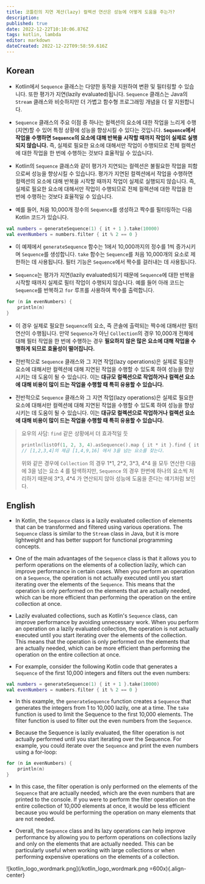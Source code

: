 ```yaml
---
title: 코틀린의 지연 계산(lazy) 컬렉션 연산은 성능에 어떻게 도움을 주는가?
description: 
published: true
date: 2022-12-22T10:10:06.876Z
tags: kotlin, lambda
editor: markdown
dateCreated: 2022-12-22T09:58:59.616Z
---
```


## Korean

- Kotlin에서 `Sequence` 클래스는 다양한 동작을 지원하여 변환 및 필터링할 수 있습니다. 또한 평가가 지연(lazily evaluated)됩니다. `Sequence` 클래스는 Java의 `Stream` 클래스와 비슷하지만 더 가볍고 함수형 프로그래밍 개념을 더 잘 지원합니다.

- `Sequence` 클래스의 주요 이점 중 하나는 컬렉션의 요소에 대한 작업을 느리게 수행(지연)할 수 있어 특정 상황에 성능을 향상시킬 수 있다는 것입니다. **`Sequence`에서 작업을 수행하면 `Sequence`의 요소에 대해 반복을 시작할 때까지 작업이 실제로 실행되지 않습니다.** 즉, 실제로 필요한 요소에 대해서만 작업이 수행되므로 전체 컬렉션에 대한 작업을 한 번에 수행하는 것보다 효율적일 수 있습니다.

- Kotlin의 `Sequence` 클래스와 같이 평가가 지연되는 컬렉션은 불필요한 작업을 피함으로써 성능을 향상시킬 수 있습니다. 평가가 지연된 컬렉션에서 작업을 수행하면 컬렉션의 요소에 대해 반복을 시작할 때까지 작업이 실제로 실행되지 않습니다. 즉, 실제로 필요한 요소에 대해서만 작업이 수행되므로 전체 컬렉션에 대한 작업을 한 번에 수행하는 것보다 효율적일 수 있습니다.

- 예를 들어, 처음 10,000개 정수의 `Sequence`를 생성하고 짝수를 필터링하는 다음 Kotlin 코드가 있습니다.

```kotlin
val numbers = generateSequence(1) { it + 1 }.take(10000)
val evenNumbers = numbers.filter { it % 2 == 0 }
```

- 이 예제에서 `generateSequence` 함수는 1에서 10,000까지의 정수를 1씩 증가시키며 `Sequence`를 생성합니다. `take` 함수는 `Sequence`를 처음 10,000개의 요소로 제한하는 데 사용됩니다. 필터 기능은 `Sequence`에서 짝수를 걸러내는 데 사용됩니다.

- `Sequence`는 평가가 지연(lazily evaluated)되기 때문에 `Sequence`에 대한 반복을 시작할 때까지 실제로 필터 작업이 수행되지 않습니다. 예를 들어 아래 코드는 `Sequence`를 반복하고 `for` 루프를 사용하여 짝수를 출력합니다.

```kotlin
for (n in evenNumbers) {
    println(n)
}
```

- 이 경우 실제로 필요한 `Sequence`의 요소, 즉 콘솔에 출력되는 짝수에 대해서만 필터 연산이 수행됩니다. 만약 `Sequence`가 아닌 `Collection`의 경우 10,000개 전체에 대해 필터 작업을 한 번에 수행하는 경우 **필요하지 않은 많은 요소에 대해 작업을 수행하게 되므로 효율성이 떨어집니다.**

- 전반적으로 `Sequence` 클래스와 그 지연 작업(lazy operations)은 실제로 필요한 요소에 대해서만 컬렉션에 대해 지연된 작업을 수행할 수 있도록 하여 성능을 향상시키는 데 도움이 될 수 있습니다. 이는 **대규모 컬렉션으로 작업하거나 컬렉션 요소에 대해 비용이 많이 드는 작업을 수행할 때 특히 유용할 수 있습니다.**

- 전반적으로 `Sequence` 클래스와 그 지연 작업(lazy operations)은 실제로 필요한 요소에 대해서만 컬렉션에 대해 지연된 작업을 수행할 수 있도록 하여 성능을 향상시키는 데 도움이 될 수 있습니다. 이는 **대규모 컬렉션으로 작업하거나 컬렉션 요소에 대해 비용이 많이 드는 작업을 수행할 때 특히 유용할 수 있습니다.**

> 요우의 사담: `find` 같은 상황에서 더 효과적일 듯
> ```kotlin
> println(listOf(1, 2, 3, 4).asSequence().map { it * it }.find { it > 3});
> // [1,2,3,4]의 제곱 [1,4,9,16] 에서 3을 넘는 요소를 찾는다.
> ```
> 위와 같은 경우에 `Collection` 의 경우 1\*1, 2\*2, 3\*3, 4\*4 을 모두 연산한 다음에 3을 넘는 요소 4 를 탐색하지만,
> `Sequence` 의 경우 한번에 하나의 요소씩 처리하기 때문에 3\*3, 4\*4 가 연산되지 않아 성능에 도움을 준다는 얘기처럼 보인다.

## English

- In Kotlin, the `Sequence` class is a lazily evaluated collection of elements that can be transformed and filtered using various operations. The `Sequence` class is similar to the `Stream` class in Java, but it is more lightweight and has better support for functional programming concepts.

- One of the main advantages of the `Sequence` class is that it allows you to perform operations on the elements of a collection lazily, which can improve performance in certain cases. When you perform an operation on a `Sequence`, the operation is not actually executed until you start iterating over the elements of the `Sequence`. This means that the operation is only performed on the elements that are actually needed, which can be more efficient than performing the operation on the entire collection at once.

- Lazily evaluated collections, such as Kotlin's `Sequence` class, can improve performance by avoiding unnecessary work. When you perform an operation on a lazily evaluated collection, the operation is not actually executed until you start iterating over the elements of the collection. This means that the operation is only performed on the elements that are actually needed, which can be more efficient than performing the operation on the entire collection at once.

- For example, consider the following Kotlin code that generates a `Sequence` of the first 10,000 integers and filters out the even numbers:

```kotlin
val numbers = generateSequence(1) { it + 1 }.take(10000)
val evenNumbers = numbers.filter { it % 2 == 0 }
```

- In this example, the `generateSequence` function creates a `Sequence` that generates the integers from 1 to 10,000 lazily, one at a time. The `take` function is used to limit the Sequence to the first 10,000 elements. The filter function is used to filter out the even numbers from the `Sequence`.

- Because the Sequence is lazily evaluated, the filter operation is not actually performed until you start iterating over the Sequence. For example, you could iterate over the `Sequence` and print the even numbers using a for-loop:

```kotlin
for (n in evenNumbers) {
    println(n)
}
```

- In this case, the filter operation is only performed on the elements of the `Sequence` that are actually needed, which are the even numbers that are printed to the console. If you were to perform the filter operation on the entire collection of 10,000 elements at once, it would be less efficient because you would be performing the operation on many elements that are not needed.

- Overall, the `Sequence` class and its lazy operations can help improve performance by allowing you to perform operations on collections lazily and only on the elements that are actually needed. This can be particularly useful when working with large collections or when performing expensive operations on the elements of a collection.

![kotlin_logo_wordmark.png](/kotlin_logo_wordmark.png =600x){.align-center}